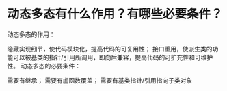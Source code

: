 # 动态多态有什么作用？有哪些必要条件？

动态多态的作用：

隐藏实现细节，使代码模块化，提高代码的可复用性；
接口重用，使派生类的功能可以被基类的指针/引用所调用，即向后兼容，提高代码的可扩充性和可维护性。
动态多态的必要条件：

需要有继承；
需要有虚函数覆盖；
需要有基类指针/引用指向子类对象

